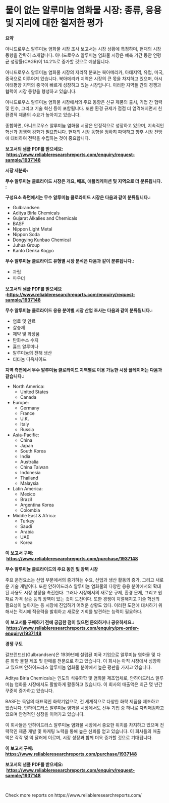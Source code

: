 <p><h1>물이 없는 알루미늄 염화물 시장: 종류, 응용 및 지리에 대한 철저한 평가</h1></p><p><strong>요약</strong></p>
<p><p>아니드로우스 알루미늄 염화물 시장 조사 보고서는 시장 상황에 특정하며, 현재의 시장 동향을 간략히 소개합니다. 아니드로우스 알루미늄 염화물 시장은 예측 기간 동안 연평균 성장률(CAGR)이 14.2%로 증가할 것으로 예상됩니다.</p><p>아니드로우스 알루미늄 염화물 시장의 지리적 분포는 북아메리카, 아태지역, 유럽, 미국, 중국으로 이루어져 있습니다. 북아메리카 지역은 시장의 큰 몫을 차지하고 있으며, 아시아태평양 지역의 중국이 빠르게 성장하고 있는 시장입니다. 이러한 지역들 간의 경쟁과 협력이 시장 동향을 형성하고 있습니다.</p><p>아니드로우스 알루미늄 염화물 시장에서의 주요 동향은 신규 제품의 출시, 기업 간 협력 및 인수, 그리고 기술 혁신 등이 포함됩니다. 또한 환경 규제가 점점 더 엄격해지면서 친환경적 제품의 수요가 높아지고 있습니다.</p><p>종합하면, 아니드로우스 알루미늄 염화물 시장은 안정적으로 성장하고 있으며, 지속적인 혁신과 경쟁력 강화가 필요합니다. 현재의 시장 동향을 정확히 파악하고 향후 시장 전망에 대비하여 전략을 수립하는 것이 중요합니다.</p></p>
<p><strong>보고서의 샘플 PDF를 받으세요: &nbsp;<a href="https://www.reliableresearchreports.com/enquiry/request-sample/1937148">https://www.reliableresearchreports.com/enquiry/request-sample/1937148</a></strong></p>
<p><strong>시장 세분화:</strong></p>
<p><strong> 무수 알루미늄 클로라이드 시장은 개요, 배포, 애플리케이션 및 지역으로 더 분류됩니다. :</strong></p>
<p><strong>구성요소 측면에서는 무수 알루미늄 클로라이드 시장은 다음과 같이 분류됩니다.:</strong></p>
<p><ul><li>Gulbrandsen</li><li>Aditya Birla Chemicals</li><li>Gujarat Alkalies and Chemicals</li><li>BASF</li><li>Nippon Light Metal</li><li>Nippon Soda</li><li>Dongying Kunbao Chemical</li><li>Juhua Group</li><li>Kanto Denka Kogyo</li></ul></p>
<p><strong> 무수 알루미늄 클로라이드 유형별 시장 분석은 다음과 같이 분류됩니다.:</strong></p>
<p><ul><li>과립</li><li>파우더</li></ul></p>
<p><strong>보고서의 샘플 PDF를 받으세요 :<a href="https://www.reliableresearchreports.com/enquiry/request-sample/1937148">https://www.reliableresearchreports.com/enquiry/request-sample/1937148</a></strong></p>
<p><strong> 무수 알루미늄 클로라이드 응용 분야별 시장 산업 조사는 다음과 같이 분류됩니다.:</strong></p>
<p><ul><li>염료 및 안료</li><li>살충제</li><li>제약 및 화장품</li><li>탄화수소 수지</li><li>흄드 알루미나</li><li>알루미늄의 전해 생산</li><li>티타늄 디옥사이드</li></ul></p>
<p><strong>지역 측면에서 무수 알루미늄 클로라이드 지역별로 이용 가능한 시장 플레이어는 다음과 같습니다.:</strong></p>
<p><ul>
    <li>
        North America:
        <ul>
            <li>United States</li>
            <li>Canada</li>
        </ul>
    </li>
    <li>
        Europe:
        <ul>
            <li>Germany</li>
            <li>France</li>
            <li>U.K.</li>
            <li>Italy</li>
            <li>Russia</li>
        </ul>
    </li>
    <li>
        Asia-Pacific:
        <ul>
            <li>China</li>
            <li>Japan</li>
            <li>South Korea</li>
            <li>India</li>
            <li>Australia</li>
            <li>China Taiwan</li>
            <li>Indonesia</li>
            <li>Thailand</li>
            <li>Malaysia</li>
        </ul>
    </li>
    <li>
        Latin America:
        <ul>
            <li>Mexico</li>
            <li>Brazil</li>
            <li>Argentina Korea</li>
            <li>Colombia</li>
        </ul>
    </li>
    <li>
        Middle East & Africa:
        <ul>
            <li>Turkey</li>
            <li>Saudi</li>
            <li>Arabia</li>
            <li>UAE</li>
            <li>Korea</li>
        </ul>
    </li>
    </ul></p>
<p><strong>이 보고서 구매: &nbsp;<a href="https://www.reliableresearchreports.com/purchase/1937148">https://www.reliableresearchreports.com/purchase/1937148</a></strong></p>
<p><strong>무수 알루미늄 클로라이드의 주요 동인 및 장벽 시장</strong></p>
<p><p>주요 운전요소는 산업 부문에서의 증가하는 수요, 산업과 생산 활동의 증가, 그리고 새로운 기술 개발이다. 또한 안하이드러스 알루미늄 염화물의 다양한 응용 분야에서의 확대된 사용도 시장 성장을 촉진한다. 그러나 시장에서의 새로운 규제, 환경 문제, 그리고 원재료 가격 상승 등의 장벽이 있는 것이 도전이다. 또한 경쟁이 치열해지고 기술 혁신의 필요성이 높아지는 등 시장에 진입하기 어려운 상황도 있다. 이러한 도전에 대처하기 위해서는 적시에 적응력을 발휘하고 새로운 기회를 발견하는 능력이 필요하다.</p></p>
<p><strong>이 보고서를 구매하기 전에 궁금한 점이 있으면 문의하거나 공유하세요.: &nbsp;<a href="https://www.reliableresearchreports.com/enquiry/pre-order-enquiry/1937148">https://www.reliableresearchreports.com/enquiry/pre-order-enquiry/1937148</a></strong></p>
<p><strong>경쟁 구도</strong></p>
<p><p>갈브랜드센(Gulbrandsen)은 1939년에 설립된 미국 기업으로 알루미늄 염화물 및 다른 화학 물질 제조 및 판매를 전문으로 하고 있습니다. 이 회사는 아직 시장에서 성장하고 있으며 안하이드러스 알루미늄 염화물 분야에서 높은 평판을 가지고 있습니다. </p><p>Aditya Birla Chemicals는 인도의 석유화학 및 염화물 제조업체로, 안하이드러스 알루미늄 염화물 시장에서도 활발하게 활동하고 있습니다. 이 회사의 매출액은 최근 몇 년간 꾸준히 증가하고 있습니다.</p><p>BASF는 독일의 대표적인 화학기업으로, 전 세계적으로 다양한 화학 제품을 제조하고 있습니다. 안하이드러스 알루미늄 염화물 시장에서도 선두 기업 중 하나로 자리매김하고 있으며 안정적인 성장을 이어가고 있습니다.</p><p>이 회사들은 안하이드러스 알루미늄 염화물 시장에서 중요한 위치를 차지하고 있으며 전략적인 제품 개발 및 마케팅 노력을 통해 높은 신뢰를 얻고 있습니다. 이 회사들의 매출액은 각각 몇 억 달러에 이르며, 시장 성장과 함께 더욱 증가할 것으로 기대됩니다.</p></p>
<p><strong>이 보고서 구매: &nbsp; <a href="https://www.reliableresearchreports.com/purchase/1937148">https://www.reliableresearchreports.com/purchase/1937148</a></strong></p>
<p><strong>보고서의 샘플 PDF를 받으세요: &nbsp;<a href="https://www.reliableresearchreports.com/enquiry/request-sample/1937148">https://www.reliableresearchreports.com/enquiry/request-sample/1937148</a></strong><strong></strong></p>
<p>&nbsp;</p>
<p>Check more reports on https://www.reliableresearchreports.com/</p>